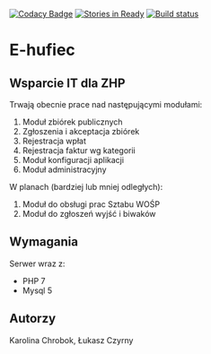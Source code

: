 [![Codacy Badge](https://api.codacy.com/project/badge/Grade/62069a86b8fb4fc7bdd64dd982697e54)](https://www.codacy.com/app/lukasz.czyrny/E-hufiec?utm_source=github.com&utm_medium=referral&utm_content=Dreadnoth/E-hufiec&utm_campaign=badger)
[![Stories in Ready](https://badge.waffle.io/Dreadnoth/E-hufiec.png?label=ready&title=Ready)](https://waffle.io/Dreadnoth/E-hufiec?utm_source=badge)
[![Build status](https://circleci.com/gh/Dreadnoth/E-hufiec.svg?style=shield)](https://circleci.com/gh/Dreadnoth/E-hufiec)

E-hufiec
==========


## Wsparcie IT dla ZHP
Trwają obecnie prace nad następującymi modułami:
1.	Moduł zbiórek publicznych
2.	Zgłoszenia i akceptacja zbiórek
3.	Rejestracja wpłat
4.	Rejestracja faktur wg kategorii
5.	Moduł konfiguracji aplikacji
6.	Moduł administracyjny

W planach (bardziej lub mniej odległych):
1.	Moduł do obsługi prac Sztabu WOŚP
2.	Moduł do zgłoszeń wyjść i biwaków

## Wymagania
Serwer wraz z:
* PHP 7
* Mysql 5

## Autorzy
Karolina Chrobok, Łukasz Czyrny